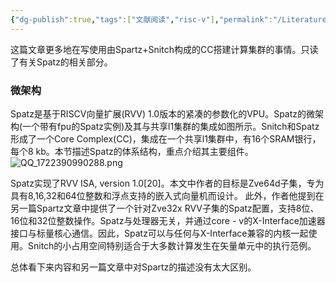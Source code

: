```yaml
---
{"dg-publish":true,"tags":["文献阅读","risc-v"],"permalink":"/Literature Notes/RVV/(1)Spatz：Clustering Compact RISC-V-Based Vector Units to Maximize Computing Efficiency/","dgPassFrontmatter":true}
---
```


这篇文章更多地在写使用由Spartz+Snitch构成的CC搭建计算集群的事情。只读了有关Spatz的相关部分。
### 微架构
Spatz是基于RISCV向量扩展(RVV) 1.0版本的紧凑的参数化的VPU。Spatz的微架构(一个带有fpu的Spatz实例)及其与共享l1集群的集成如图所示。Snitch和Spatz形成了一个Core Complex(CC)，集成在一个共享l1集群中，有16个SRAM银行，每个8 kb。本节描述Spatz的体系结构，重点介绍其主要组件。
![QQ_1722390990288.png](/img/user/Literature%20Notes/imgs/QQ_1722390990288.png)

Spatz实现了RVV ISA, version 1.0[20]。本文中作者的目标是Zve64d子集，专为具有8,16,32和64位整数和浮点支持的嵌入式向量机而设计。
此外，作者他提到在另一篇Spartz文章中提供了一个针对Zve32x RVV子集的Spatz配置，支持8位、16位和32位整数操作。Spatz与处理器无关，并通过core - v的X-Interface加速器接口与标量核心通信。因此，Spatz可以与任何与X-Interface兼容的内核一起使用。Snitch的小占用空间特别适合于大多数计算发生在矢量单元中的执行范例。

总体看下来内容和另一篇文章中对Spartz的描述没有太大区别。